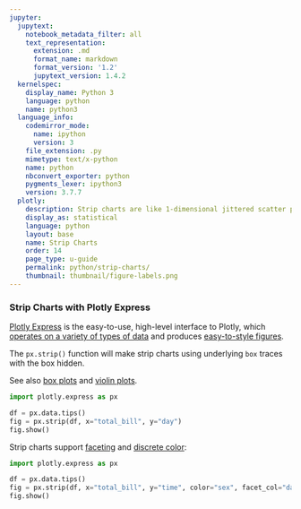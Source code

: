 ```yaml
---
jupyter:
  jupytext:
    notebook_metadata_filter: all
    text_representation:
      extension: .md
      format_name: markdown
      format_version: '1.2'
      jupytext_version: 1.4.2
  kernelspec:
    display_name: Python 3
    language: python
    name: python3
  language_info:
    codemirror_mode:
      name: ipython
      version: 3
    file_extension: .py
    mimetype: text/x-python
    name: python
    nbconvert_exporter: python
    pygments_lexer: ipython3
    version: 3.7.7
  plotly:
    description: Strip charts are like 1-dimensional jittered scatter plots.
    display_as: statistical
    language: python
    layout: base
    name: Strip Charts
    order: 14
    page_type: u-guide
    permalink: python/strip-charts/
    thumbnail: thumbnail/figure-labels.png
---
```


### Strip Charts with Plotly Express

[Plotly Express](/python/plotly-express/) is the easy-to-use, high-level interface to Plotly, which [operates on a variety of types of data](/python/px-arguments/) and produces [easy-to-style figures](/python/styling-plotly-express/).

The `px.strip()` function will make strip charts using underlying `box` traces with the box hidden.

See also [box plots](/python/box-plots/) and [violin plots](/python/violin/).

```python
import plotly.express as px

df = px.data.tips()
fig = px.strip(df, x="total_bill", y="day")
fig.show()
```

Strip charts support [faceting](/python/facet-plots/) and [discrete color](/python/discrete-color/):

```python
import plotly.express as px

df = px.data.tips()
fig = px.strip(df, x="total_bill", y="time", color="sex", facet_col="day")
fig.show()
```
